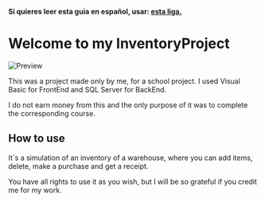 <!-- Do not translate this -->
<strong> Si quieres leer esta guia en español, usar: <a href="./README-ES.md"> esta liga. </a></strong>
<!-- Do not translate this -->

# Welcome to my InventoryProject

![Preview](https://hprobertos.github.io/images/pic4.jpg)

This was a project made only by me, for a school project.
I used Visual Basic for FrontEnd and SQL Server for BackEnd.

I do not earn money from this and the only purpose of it was to complete the corresponding course.

## How to use
It´s a simulation of an inventory of a warehouse, where you can add items, delete, make a purchase and get a receipt. 

You have all rights to use it as you wish, but I will be so grateful if you credit me for my work. 

